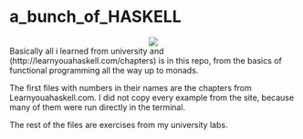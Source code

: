 # a_bunch_of_HASKELL
<div align="center">
<img src="http://s3.amazonaws.com/lyah/clint.png">
</div>
Basically all i learned from university and (http://learnyouahaskell.com/chapters) is in this repo, from the basics of functional programming all the way up to monads.

The first files with numbers in their names are the chapters from Learnyouahaskell.com. I did not copy every example from the site, because many of them were run directly in the terminal.

The rest of the files are exercises from my university labs.

